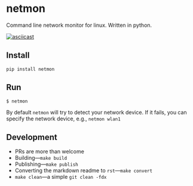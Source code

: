 # netmon

Command line network monitor for linux. Written in python.

[![asciicast](https://asciinema.org/a/178907.png)](https://asciinema.org/a/178907)

## Install

```
pip install netmon
```
## Run

`$ netmon`

By default `netmon` will try to detect your network device. If it fails, you can specify the network device, e.g., `netmon wlan1`

## Development

* PRs are more than welcome
* Building—`make build`
* Publishing—`make publish`
* Converting the markdown readme to `rst`—`make convert`
* `make clean`—a simple `git clean -fdx`
